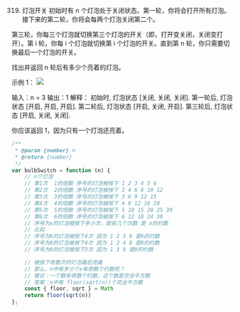 319. 灯泡开关
初始时有 n 个灯泡处于关闭状态。第一轮，你将会打开所有灯泡。接下来的第二轮，你将会每两个灯泡关闭第二个。

第三轮，你每三个灯泡就切换第三个灯泡的开关（即，打开变关闭，关闭变打开）。第 i 轮，你每 i 个灯泡就切换第 i 个灯泡的开关。直到第 n 轮，你只需要切换最后一个灯泡的开关。

找出并返回 n 轮后有多少个亮着的灯泡。

 

示例 1：
![](https://assets.leetcode.com/uploads/2020/11/05/bulb.jpg)


输入：n = 3
输出：1 
解释：
初始时, 灯泡状态 [关闭, 关闭, 关闭].
第一轮后, 灯泡状态 [开启, 开启, 开启].
第二轮后, 灯泡状态 [开启, 关闭, 开启].
第三轮后, 灯泡状态 [开启, 关闭, 关闭]. 

你应该返回 1，因为只有一个灯泡还亮着。

```js
/**
 * @param {number} n
 * @return {number}
 */
var bulbSwitch = function (n) {
    // n个灯泡
    // 第1次  1的倍数 序号的灯泡被按下 1 2 3 4 5 6
    // 第2次  2的倍数 序号的灯泡被按下 2 4 6 8 10 12
    // 第3次  3的倍数 序号的灯泡被按下 3 6 9 12 15
    // 第4次  4的倍数 序号的灯泡被按下 4 8 12 16 20
    // 第5次  5的倍数 序号的灯泡被按下 5 10 15 20 25 30
    // 第6次  6的倍数 序号的灯泡被按下 6 12 18 24 30
    // 序号为x的灯泡被按下多少次，就有几个次数 是 x的约数
    // 比如 
    // 序号为6的灯泡被按下4次 因为 1 2 3 6 是6的约数
    // 序号为8的灯泡被按下4次 因为 1 2 4 8 是8的约数
    // 序号为9的灯泡被按下3次 因为 1 3 9 是9的约数

    // 被按下奇数次的灯泡最后亮着
    // 那么，n中有多少个x有奇数个约数呢？
    // 推论：一个数有奇数个约数，这个数是完全平方数
    // 答案：n中有 floor(sqrt(n))个完全平方数
    const { floor, sqrt } = Math
    return floor(sqrt(n))
};
```